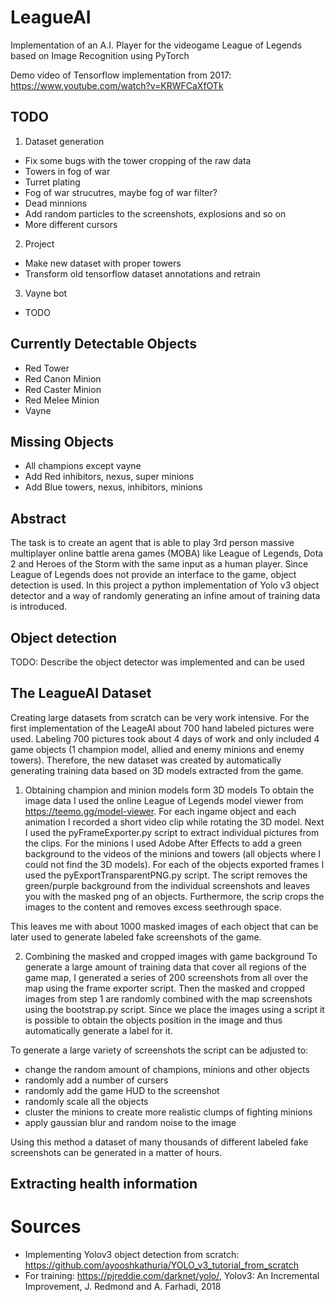 # LeagueAI
Implementation of an A.I. Player for the videogame League of Legends based on Image Recognition using PyTorch

Demo video of Tensorflow implementation from 2017: https://www.youtube.com/watch?v=KRWFCaXfOTk

## TODO
1) Dataset generation
- Fix some bugs with the tower cropping of the raw data
- Towers in fog of war
- Turret plating
- Fog of war strucutres, maybe fog of war filter?
- Dead minnions
- Add random particles to the screenshots, explosions and so on
- More different cursors

2) Project
- Make new dataset with proper towers
- Transform old tensorflow dataset annotations and retrain

3) Vayne bot
- TODO

## Currently Detectable Objects
- Red Tower
- Red Canon Minion
- Red Caster Minion
- Red Melee Minion
- Vayne

## Missing Objects
- All champions except vayne
- Add Red inhibitors, nexus, super minions
- Add Blue towers, nexus, inhibitors, minions

## Abstract
The task is to create an agent that is able to play 3rd person massive multiplayer online battle arena games (MOBA) like League of Legends, Dota 2 and Heroes of the Storm with the same input as a human player.
Since League of Legends does not provide an interface to the game, object detection is used.
In this project a python implementation of Yolo v3 object detector and a way of randomly generating an infine amout of training data is introduced.

## Object detection
TODO: Describe the object detector was implemented and can be used

## The LeagueAI Dataset
Creating large datasets from scratch can be very work intensive.
For the first implementation of the LeageAI about 700 hand labeled pictures were used.
Labeling 700 pictures took about 4 days of work and only included 4 game objects (1 champion model, allied and enemy minions and enemy towers).
Therefore, the new dataset was created by automatically generating training data based on 3D models extracted from the game.

1. Obtaining champion and minion models form 3D models
To obtain the image data I used the online League of Legends model viewer from https://teemo.gg/model-viewer.
For each ingame object and each animation I recorded a short video clip while rotating the 3D model.
Next I used the pyFrameExporter.py script to extract individual pictures from the clips.
For the minions I used Adobe After Effects to add a green background to the videos of the minions and towers (all objects where I could not find the 3D models).
For each of the objects exported frames I used the pyExportTransparentPNG.py script.
The script removes the green/purple background from the individual screenshots and leaves you with the masked png of an objects.
Furthermore, the scrip crops the images to the content and removes excess seethrough space.

This leaves me with about 1000 masked images of each object that can be later used to generate labeled fake screenshots of the game.

2. Combining the masked and cropped images with game background 
To generate a large amount of training data that cover all regions of the game map, I generated a series of 200 screenshots from all over the map using the frame exporter script.
Then the masked and cropped images from step 1 are randomly combined with the map screenshots using the bootstrap.py script.
Since we place the images using a script it is possible to obtain the objects position in the image and thus automatically generate a label for it.

To generate a large variety of screenshots the script can be adjusted to:
- change the random amount of champions, minions and other objects 
- randomly add a number of cursers
- randomly add the game HUD to the screenshot
- randomly scale all the objects
- cluster the minions to create more realistic clumps of fighting minions
- apply gaussian blur and random noise to the image

Using this method a dataset of many thousands of different labeled fake screenshots can be generated in a matter of hours.

## Extracting health information


# Sources
- Implementing Yolov3 object detection from scratch: https://github.com/ayooshkathuria/YOLO_v3_tutorial_from_scratch
- For training: https://pjreddie.com/darknet/yolo/, Yolov3: An Incremental Improvement, J. Redmond and A. Farhadi, 2018

